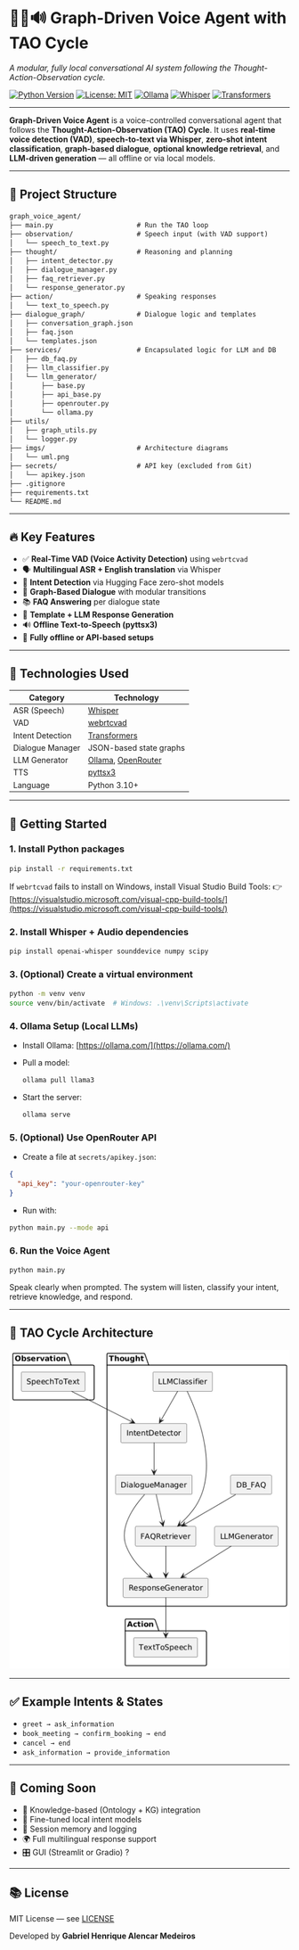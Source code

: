 # 🎤🧠🔊 Graph-Driven Voice Agent with TAO Cycle

*A modular, fully local conversational AI system following the Thought-Action-Observation cycle.*

[![Python Version](https://img.shields.io/badge/python-3.10+-blue.svg)](https://www.python.org/downloads/)
[![License: MIT](https://img.shields.io/badge/License-MIT-yellow.svg)](LICENSE)
[![Ollama](https://img.shields.io/badge/LLM-Ollama-green)](https://ollama.com/)
[![Whisper](https://img.shields.io/badge/ASR-Whisper-lightgrey)](https://github.com/openai/whisper)
[![Transformers](https://img.shields.io/badge/NLU-Transformers-blue)](https://huggingface.co/)

---

**Graph-Driven Voice Agent** is a voice-controlled conversational agent that follows the **Thought-Action-Observation (TAO) Cycle**.
It uses **real-time voice detection (VAD)**, **speech-to-text via Whisper**, **zero-shot intent classification**, **graph-based dialogue**, **optional knowledge retrieval**, and **LLM-driven generation** — all offline or via local models.

---

## 📂 Project Structure

```
graph_voice_agent/
├── main.py                     # Run the TAO loop
├── observation/                # Speech input (with VAD support)
│   └── speech_to_text.py
├── thought/                    # Reasoning and planning
│   ├── intent_detector.py
│   ├── dialogue_manager.py
│   ├── faq_retriever.py
│   └── response_generator.py
├── action/                     # Speaking responses
│   └── text_to_speech.py
├── dialogue_graph/             # Dialogue logic and templates
│   ├── conversation_graph.json
│   ├── faq.json
│   └── templates.json
├── services/                   # Encapsulated logic for LLM and DB
│   ├── db_faq.py
│   ├── llm_classifier.py
│   └── llm_generator/
│       ├── base.py
│       ├── api_base.py
│       ├── openrouter.py
│       └── ollama.py
├── utils/
│   ├── graph_utils.py
│   └── logger.py
├── imgs/                       # Architecture diagrams
│   └── uml.png
├── secrets/                    # API key (excluded from Git)
│   └── apikey.json
├── .gitignore
├── requirements.txt
└── README.md
```

---

## 🔥 Key Features

* ✅ **Real-Time VAD (Voice Activity Detection)** using `webrtcvad`
* 🗣️ **Multilingual ASR + English translation** via Whisper
* 🧠 **Intent Detection** via Hugging Face zero-shot models
* 🔀 **Graph-Based Dialogue** with modular transitions
* 📚 **FAQ Answering** per dialogue state
* 🧾 **Template + LLM Response Generation**
* 🔊 **Offline Text-to-Speech (pyttsx3)**
* 🔌 **Fully offline or API-based setups**

---

## 🧩 Technologies Used

| Category         | Technology                                                          |
| ---------------- | ------------------------------------------------------------------- |
| ASR (Speech)     | [Whisper](https://github.com/openai/whisper)                        |
| VAD              | [webrtcvad](https://github.com/wiseman/py-webrtcvad)                |
| Intent Detection | [Transformers](https://huggingface.co/)                             |
| Dialogue Manager | JSON-based state graphs                                             |
| LLM Generator    | [Ollama](https://ollama.com/), [OpenRouter](https://openrouter.ai/) |
| TTS              | [pyttsx3](https://pyttsx3.readthedocs.io/)                          |
| Language         | Python 3.10+                                                        |

---

## 🚀 Getting Started

### 1. Install Python packages

```bash
pip install -r requirements.txt
```

If `webrtcvad` fails to install on Windows, install Visual Studio Build Tools:
👉 [https://visualstudio.microsoft.com/visual-cpp-build-tools/](https://visualstudio.microsoft.com/visual-cpp-build-tools/)

### 2. Install Whisper + Audio dependencies

```bash
pip install openai-whisper sounddevice numpy scipy
```

### 3. (Optional) Create a virtual environment

```bash
python -m venv venv
source venv/bin/activate  # Windows: .\venv\Scripts\activate
```

### 4. Ollama Setup (Local LLMs)

* Install Ollama: [https://ollama.com/](https://ollama.com/)
* Pull a model:

  ```bash
  ollama pull llama3
  ```
* Start the server:

  ```bash
  ollama serve
  ```

### 5. (Optional) Use OpenRouter API

* Create a file at `secrets/apikey.json`:

```json
{
  "api_key": "your-openrouter-key"
}
```

* Run with:

```bash
python main.py --mode api
```

### 6. Run the Voice Agent

```bash
python main.py
```

Speak clearly when prompted. The system will listen, classify your intent, retrieve knowledge, and respond.

---

## 🧠 TAO Cycle Architecture

![TAO Architecture](imgs/uml.png)

---

## ✅ Example Intents & States

* `greet → ask_information`
* `book_meeting → confirm_booking → end`
* `cancel → end`
* `ask_information → provide_information`

---

## 🌟 Coming Soon


* 📡 Knowledge-based (Ontology + KG) integration
* 🧠 Fine-tuned local intent models
* 💬 Session memory and logging
* 🌍 Full multilingual response support
* 🎛️ GUI (Streamlit or Gradio) ?

---

## 📚 License

MIT License — see [LICENSE](LICENSE)

Developed by **Gabriel Henrique Alencar Medeiros**
